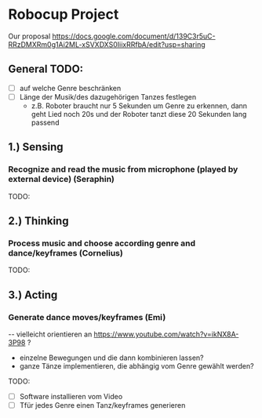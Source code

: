 # Robocup Project

Our proposal https://docs.google.com/document/d/139C3r5uC-RRzDMXRm0g1Ai2ML-xSVXDXS0IiixRRfbA/edit?usp=sharing

## General TODO:
- [ ] auf welche Genre beschränken
- [ ] Länge der Musik/des dazugehörigen Tanzes festlegen
  - z.B. Roboter braucht nur 5 Sekunden um Genre zu erkennen, dann geht Lied noch 20s und der Roboter tanzt diese 20 Sekunden lang passend


## 1.) Sensing
### Recognize and read the music from microphone (played by external device) (Seraphin)
TODO:


## 2.) Thinking
### Process music and choose according genre and dance/keyframes (Cornelius)
TODO:


## 3.) Acting
### Generate dance moves/keyframes (Emi)
-- vielleicht orientieren an https://www.youtube.com/watch?v=ikNX8A-3P98 ? 
- einzelne Bewegungen und die dann kombinieren lassen?
- ganze Tänze implementieren, die abhängig vom Genre gewählt werden?

TODO:
- [ ] Software installieren vom Video
- [ ] Tfür jedes Genre einen Tanz/keyframes generieren
